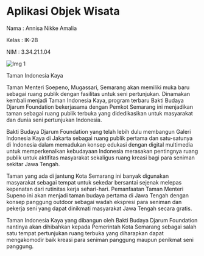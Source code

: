 # Aplikasi Objek Wisata

Nama  : Annisa Nikke Amalia

Kelas : IK-2B

NIM   : 3.34.21.1.04

![Img 1](ss1.png)

Taman Indonesia Kaya

Taman Menteri Soepeno, Mugassari, Semarang akan memiliki muka baru sebagai ruang publik dengan fasilitas untuk seni pertunjukan. Dinamakan kembali menjadi Taman Indonesia Kaya, program terbaru Bakti Budaya Djarum Foundation bekerjasama dengan Pemkot Semarang ini menjadikan taman sebagai ruang publik terbuka yang didedikasikan untuk masyarakat dan dunia seni pertunjukan Indonesia.

Bakti Budaya Djarum Foundation yang telah lebih dulu membangun Galeri Indonesia Kaya di Jakarta sebagai ruang publik pertama dan satu-satunya di Indonesia dalam memadukan konsep edukasi dengan digital multimedia untuk memperkenalkan kebudayaan Indonesia merasakan pentingnya ruang publik untuk aktifitas masyarakat sekaligus ruang kreasi bagi para seniman sekitar Jawa Tengah.

Taman yang ada di jantung Kota Semarang ini banyak digunakan masyarakat sebagai tempat untuk sekedar bersantai sejenak melepas kepenatan dari rutinitas kerja sehari-hari. Pemanfaatan Taman Menteri Supeno ini akan menjadi taman budaya pertama di Jawa Tengah dengan konsep panggung outdoor sebagai wadah ekspresi para seniman dan pekerja seni yang dapat dinikmati masyarakat Jawa Tengah secara gratis.

Taman Indonesia Kaya yang dibangun oleh Bakti Budaya Djarum Foundation nantinya akan dihibahkan kepada Pemerintah Kota Semarang sebagai salah satu tempat pertunjukan ruang terbuka yang diharapkan dapat mengakomodir baik kreasi para seniman panggung maupun penikmat seni panggung.
